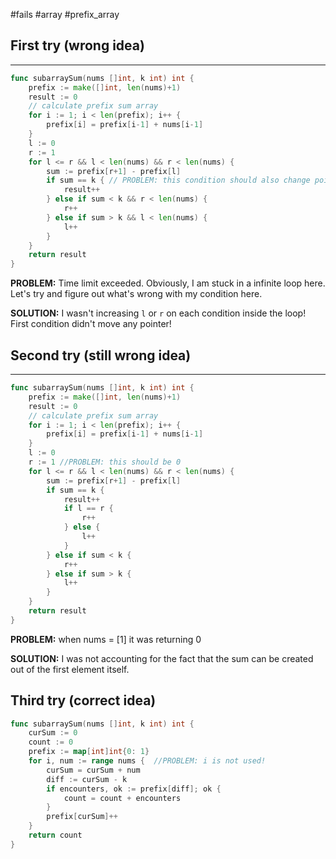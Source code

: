 #fails #array #prefix_array 
## First try (wrong idea)
___
```go
func subarraySum(nums []int, k int) int {
    prefix := make([]int, len(nums)+1)
    result := 0
    // calculate prefix sum array
    for i := 1; i < len(prefix); i++ {
        prefix[i] = prefix[i-1] + nums[i-1]
    }
    l := 0
    r := 1
    for l <= r && l < len(nums) && r < len(nums) {
        sum := prefix[r+1] - prefix[l]
        if sum == k { // PROBLEM: this condition should also change pointers
            result++
        } else if sum < k && r < len(nums) {
            r++
        } else if sum > k && l < len(nums) {
            l++
        }
    }
    return result
}
```

**PROBLEM:** Time limit exceeded. Obviously, I am stuck in a infinite loop here. Let's try and figure out what's wrong with my condition here. 

**SOLUTION:** I wasn't increasing `l` or `r` on each condition inside the loop! First condition didn't move any pointer!

## Second try (still wrong idea)
____
```go
func subarraySum(nums []int, k int) int {
    prefix := make([]int, len(nums)+1)
    result := 0
    // calculate prefix sum array
    for i := 1; i < len(prefix); i++ {
        prefix[i] = prefix[i-1] + nums[i-1]
    }
    l := 0
    r := 1 //PROBLEM: this should be 0
    for l <= r && l < len(nums) && r < len(nums) {
        sum := prefix[r+1] - prefix[l]
        if sum == k {
            result++
            if l == r {
                r++
            } else {
                l++
            }
        } else if sum < k {
            r++
        } else if sum > k {
            l++
        }
    }
    return result
}
```

**PROBLEM:** when nums = \[1\] it was returning 0

**SOLUTION:** I was not accounting for the fact that the sum can  be created out of the first element itself.

## Third try (correct idea)
```go
func subarraySum(nums []int, k int) int {
    curSum := 0
    count := 0
    prefix := map[int]int{0: 1}
    for i, num := range nums {  //PROBLEM: i is not used!
        curSum = curSum + num
        diff := curSum - k
        if encounters, ok := prefix[diff]; ok {
            count = count + encounters
        }
        prefix[curSum]++
    }
    return count
}
```









